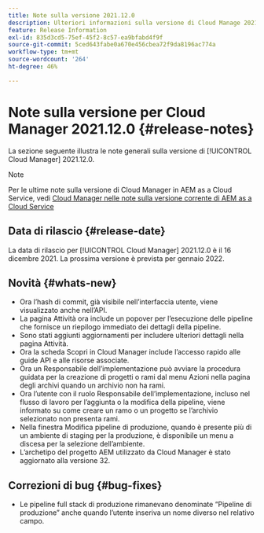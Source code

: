 ```yaml
---
title: Note sulla versione 2021.12.0
description: Ulteriori informazioni sulla versione di Cloud Manage 2021.12.0.
feature: Release Information
exl-id: 835d3cd5-75ef-45f2-8c57-ea9bfabd4f9f
source-git-commit: 5ced643fabe0a670e456cbea72f9da8196ac774a
workflow-type: tm+mt
source-wordcount: '264'
ht-degree: 46%

---
```


# Note sulla versione per Cloud Manager 2021.12.0 {#release-notes}

La sezione seguente illustra le note generali sulla versione di [!UICONTROL Cloud Manager] 2021.12.0.

>[!NOTE]
>
>Per le ultime note sulla versione di Cloud Manager in AEM as a Cloud Service, vedi [Cloud Manager nelle note sulla versione corrente di AEM as a Cloud Service](https://experienceleague.adobe.com/en/docs/experience-manager-cloud-service/content/release-notes/cloud-manager/current)

## Data di rilascio {#release-date}

La data di rilascio per [!UICONTROL Cloud Manager] 2021.12.0 è il 16 dicembre 2021. La prossima versione è prevista per gennaio 2022.

## Novità {#whats-new}

* Ora l’hash di commit, già visibile nell’interfaccia utente, viene visualizzato anche nell’API.
* La pagina Attività ora include un popover per l’esecuzione delle pipeline che fornisce un riepilogo immediato dei dettagli della pipeline.
* Sono stati aggiunti aggiornamenti per includere ulteriori dettagli nella pagina Attività.
* Ora la scheda Scopri in Cloud Manager include l’accesso rapido alle guide API e alle risorse associate.
* Ora un Responsabile dell’implementazione può avviare la procedura guidata per la creazione di progetti o rami dal menu Azioni nella pagina degli archivi quando un archivio non ha rami.
* Ora l’utente con il ruolo Responsabile dell’implementazione, incluso nel flusso di lavoro per l’aggiunta o la modifica della pipeline, viene informato su come creare un ramo o un progetto se l’archivio selezionato non presenta rami.
* Nella finestra Modifica pipeline di produzione, quando è presente più di un ambiente di staging per la produzione, è disponibile un menu a discesa per la selezione dell’ambiente.
* L’archetipo del progetto AEM utilizzato da Cloud Manager è stato aggiornato alla versione 32.

## Correzioni di bug {#bug-fixes}

* Le pipeline full stack di produzione rimanevano denominate “Pipeline di produzione” anche quando l’utente inseriva un nome diverso nel relativo campo.
